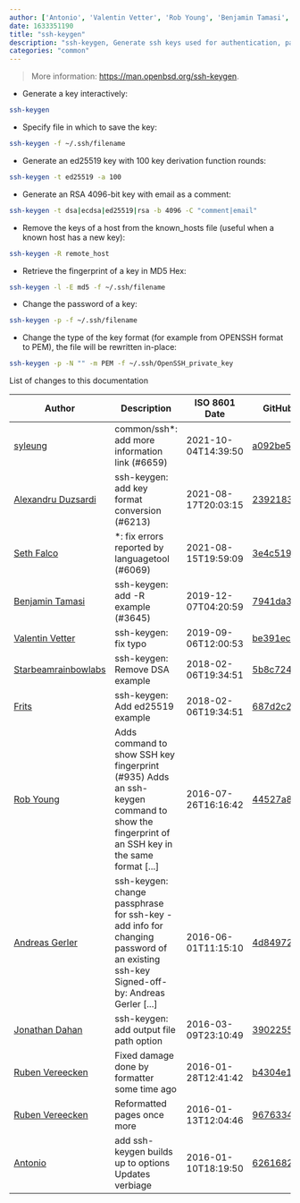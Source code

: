 ```yaml
---
author: ['Antonio', 'Valentin Vetter', 'Rob Young', 'Benjamin Tamasi', 'Jonathan Dahan', 'Andreas Gerler', 'Alexandru Duzsardi', 'syleung', 'Starbeamrainbowlabs', 'Frits', 'Seth Falco', 'Ruben Vereecken']
date: 1633351190
title: "ssh-keygen"
description: "ssh-keygen, Generate ssh keys used for authentication, password-less logins, and other things."
categories: "common"
---
```

> More information: <https://man.openbsd.org/ssh-keygen>.

- Generate a key interactively:

```bash
ssh-keygen
```

- Specify file in which to save the key:

```bash
ssh-keygen -f ~/.ssh/filename
```

- Generate an ed25519 key with 100 key derivation function rounds:

```bash
ssh-keygen -t ed25519 -a 100
```

- Generate an RSA 4096-bit key with email as a comment:

```bash
ssh-keygen -t dsa|ecdsa|ed25519|rsa -b 4096 -C "comment|email"
```

- Remove the keys of a host from the known_hosts file (useful when a known host has a new key):

```bash
ssh-keygen -R remote_host
```

- Retrieve the fingerprint of a key in MD5 Hex:

```bash
ssh-keygen -l -E md5 -f ~/.ssh/filename
```

- Change the password of a key:

```bash
ssh-keygen -p -f ~/.ssh/filename
```

- Change the type of the key format (for example from OPENSSH format to PEM), the file will be rewritten in-place:

```bash
ssh-keygen -p -N "" -m PEM -f ~/.ssh/OpenSSH_private_key
```
List of changes to this documentation


Author | Description | ISO 8601 Date | GitHub link
------|-----|-----|-----
[syleung](mailto:syleung@users.noreply.github.com) | common/ssh*: add more information link (#6659) | 2021-10-04T14:39:50 | [a092be52d7de](https://github.com/tldr-pages/tldr/commit/a092be52d7ded26ec56154160c90900c6338e76d)
[Alexandru Duzsardi](mailto:aduzsardi@users.noreply.github.com) | ssh-keygen: add key format conversion (#6213) | 2021-08-17T20:03:15 | [2392183ef0f4](https://github.com/tldr-pages/tldr/commit/2392183ef0f4ad9668129409a8f5ba828f0f0ec1)
[Seth Falco](mailto:seth@falco.fun) | *: fix errors reported by languagetool (#6069) | 2021-08-15T19:59:09 | [3e4c519004a4](https://github.com/tldr-pages/tldr/commit/3e4c519004a471c861cdc609fd7239ee3355671c)
[Benjamin Tamasi](mailto:half2me@users.noreply.github.com) | ssh-keygen: add -R example (#3645) | 2019-12-07T04:20:59 | [7941da3123ed](https://github.com/tldr-pages/tldr/commit/7941da3123eda64fae198ef75aaae6cdf6e7b5ef)
[Valentin Vetter](mailto:BeLi4L@users.noreply.github.com) | ssh-keygen: fix typo | 2019-09-06T12:00:53 | [be391ec40f76](https://github.com/tldr-pages/tldr/commit/be391ec40f76a28a72aeea44d742751dce08d5d1)
[Starbeamrainbowlabs](mailto:sbrl@starbeamrainbowlabs.com) | ssh-keygen: Remove DSA example | 2018-02-06T19:34:51 | [5b8c7245fd25](https://github.com/tldr-pages/tldr/commit/5b8c7245fd25e171b7e51008c1907b75026419d7)
[Frits](mailto:frots@users.noreply.github.com) | ssh-keygen: Add ed25519 example | 2018-02-06T19:34:51 | [687d2c2ea5f9](https://github.com/tldr-pages/tldr/commit/687d2c2ea5f9f31024b85b022ee4d99aa07e9ff9)
[Rob Young](mailto:bubblenut@gmail.com) | Adds command to show SSH key fingerprint (#935) Adds an ssh-keygen command to show the fingerprint of an SSH key in the same format [...] | 2016-07-26T16:16:42 | [44527a82a89f](https://github.com/tldr-pages/tldr/commit/44527a82a89f38a8f2c497ceaf7b2c24640b6b26)
[Andreas Gerler](mailto:baron@bundesbrandschatzamt.de) | ssh-keygen: change passphrase for ssh-key - add info for changing password of an existing ssh-key Signed-off-by: Andreas Gerler [...] | 2016-06-01T11:15:10 | [4d8497271f6e](https://github.com/tldr-pages/tldr/commit/4d8497271f6e1486f755d2eb2a974f957b6ec8b7)
[Jonathan Dahan](mailto:jdehan@etsy.com) | ssh-keygen: add output file path option | 2016-03-09T23:10:49 | [3902255b9dbc](https://github.com/tldr-pages/tldr/commit/3902255b9dbc9d565866960b90f44b6839615580)
[Ruben Vereecken](mailto:rubenvereecken@gmail.com) | Fixed damage done by formatter some time ago | 2016-01-28T12:41:42 | [b4304e105004](https://github.com/tldr-pages/tldr/commit/b4304e1050045b410af4ac90f71a90aeb506de44)
[Ruben Vereecken](mailto:rubenvereecken@gmail.com) | Reformatted pages once more | 2016-01-13T12:04:46 | [967633411984](https://github.com/tldr-pages/tldr/commit/9676334119847078e5e05fec393a3fe36991dbc2)
[Antonio](mailto:antoniom13) | add ssh-keygen builds up to options Updates verbiage | 2016-01-10T18:19:50 | [626168288855](https://github.com/tldr-pages/tldr/commit/626168288855b64cddfbc9a5d85982f2d1bde970)

